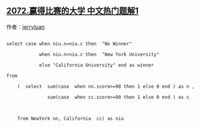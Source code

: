 ## [2072.赢得比赛的大学 中文热门题解1](https://leetcode.cn/problems/the-winner-university/solutions/100000/1000ms-pao-zhuan-yin-yu-da-jia-duo-ti-ji-6hu8)

作者：[jerryluan](https://leetcode.cn/u/jerryluan)
```
select case when niu.n=niu.c then  "No Winner"
            when niu.n>niu.c then  "New York University"
            else "California University" end as winner    
from             
    (  select  sum(case  when nn.score>=90 then 1 else 0 end ) as n ,
               sum(case  when cc.score>=90 then 1 else 0 end ) as c
 
    from NewYork nn, California  cc) as niu
```
